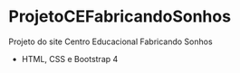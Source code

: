 # ProjetoCEFabricandoSonhos
Projeto do site Centro Educacional Fabricando Sonhos

- HTML, CSS e Bootstrap 4
